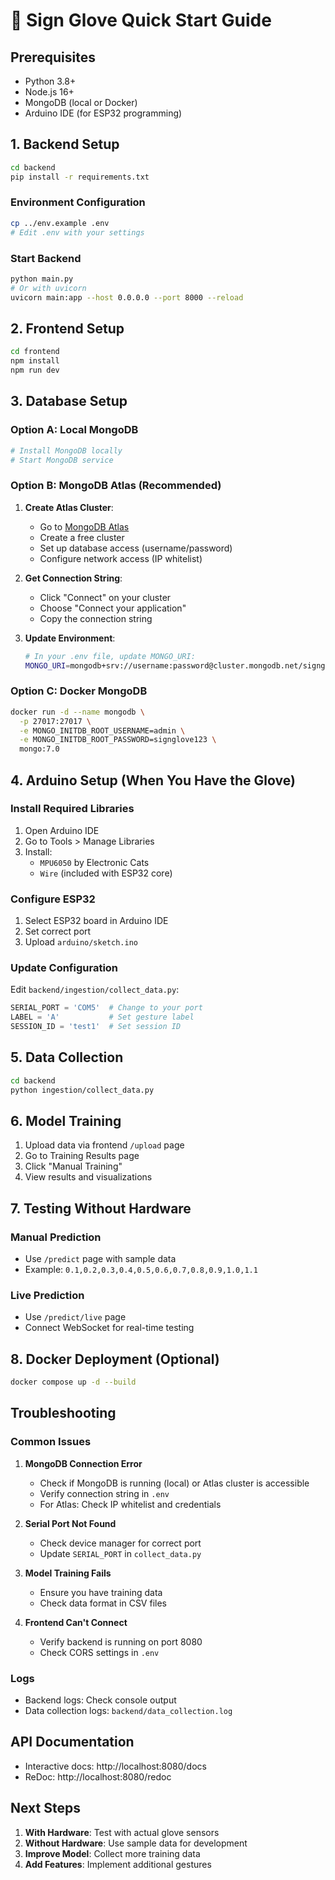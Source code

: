 # 🚀 Sign Glove Quick Start Guide

## Prerequisites

- Python 3.8+
- Node.js 16+
- MongoDB (local or Docker)
- Arduino IDE (for ESP32 programming)

## 1. Backend Setup

```bash
cd backend
pip install -r requirements.txt
```

### Environment Configuration
```bash
cp ../env.example .env
# Edit .env with your settings
```

### Start Backend
```bash
python main.py
# Or with uvicorn
uvicorn main:app --host 0.0.0.0 --port 8000 --reload
```

## 2. Frontend Setup

```bash
cd frontend
npm install
npm run dev
```

## 3. Database Setup

### Option A: Local MongoDB
```bash
# Install MongoDB locally
# Start MongoDB service
```

### Option B: MongoDB Atlas (Recommended)
1. **Create Atlas Cluster**:
   - Go to [MongoDB Atlas](https://cloud.mongodb.com)
   - Create a free cluster
   - Set up database access (username/password)
   - Configure network access (IP whitelist)

2. **Get Connection String**:
   - Click "Connect" on your cluster
   - Choose "Connect your application"
   - Copy the connection string

3. **Update Environment**:
   ```bash
   # In your .env file, update MONGO_URI:
   MONGO_URI=mongodb+srv://username:password@cluster.mongodb.net/signglove?retryWrites=true&w=majority
   ```

### Option C: Docker MongoDB
```bash
docker run -d --name mongodb \
  -p 27017:27017 \
  -e MONGO_INITDB_ROOT_USERNAME=admin \
  -e MONGO_INITDB_ROOT_PASSWORD=signglove123 \
  mongo:7.0
```

## 4. Arduino Setup (When You Have the Glove)

### Install Required Libraries
1. Open Arduino IDE
2. Go to Tools > Manage Libraries
3. Install:
   - `MPU6050` by Electronic Cats
   - `Wire` (included with ESP32 core)

### Configure ESP32
1. Select ESP32 board in Arduino IDE
2. Set correct port
3. Upload `arduino/sketch.ino`

### Update Configuration
Edit `backend/ingestion/collect_data.py`:
```python
SERIAL_PORT = 'COM5'  # Change to your port
LABEL = 'A'           # Set gesture label
SESSION_ID = 'test1'  # Set session ID
```

## 5. Data Collection

```bash
cd backend
python ingestion/collect_data.py
```

## 6. Model Training

1. Upload data via frontend `/upload` page
2. Go to Training Results page
3. Click "Manual Training"
4. View results and visualizations

## 7. Testing Without Hardware

### Manual Prediction
- Use `/predict` page with sample data
- Example: `0.1,0.2,0.3,0.4,0.5,0.6,0.7,0.8,0.9,1.0,1.1`

### Live Prediction
- Use `/predict/live` page
- Connect WebSocket for real-time testing

## 8. Docker Deployment (Optional)

```bash
docker compose up -d --build
```

## Troubleshooting

### Common Issues

1. **MongoDB Connection Error**
   - Check if MongoDB is running (local) or Atlas cluster is accessible
   - Verify connection string in `.env`
   - For Atlas: Check IP whitelist and credentials

2. **Serial Port Not Found**
   - Check device manager for correct port
   - Update `SERIAL_PORT` in `collect_data.py`

3. **Model Training Fails**
   - Ensure you have training data
   - Check data format in CSV files

4. **Frontend Can't Connect**
   - Verify backend is running on port 8080
   - Check CORS settings in `.env`

### Logs
- Backend logs: Check console output
- Data collection logs: `backend/data_collection.log`

## API Documentation
- Interactive docs: http://localhost:8080/docs
- ReDoc: http://localhost:8080/redoc

## Next Steps

1. **With Hardware**: Test with actual glove sensors
2. **Without Hardware**: Use sample data for development
3. **Improve Model**: Collect more training data
4. **Add Features**: Implement additional gestures 